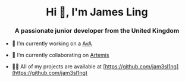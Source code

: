 <h1 align="center">Hi 👋, I'm James Ling</h1>
<h3 align="center">A passionate junior developer from the United Kingdom</h3>

- 🔭 I’m currently working on a [AvA](https://github.com/jam3sl1ng/ava)

- 👯 I’m currently collaborating on [Artemis](https://github.com/jam3sl1ng/Artemis)

- 👨‍💻 All of my projects are available at [https://github.com/jam3sl1ng](https://github.com/jam3sl1ng)
